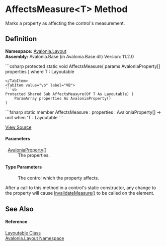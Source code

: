 # AffectsMeasure&lt;T&gt; Method


Marks a property as affecting the control's measurement.



## Definition
**Namespace:** <a href="N_Avalonia_Layout">Avalonia.Layout</a>  
**Assembly:** Avalonia.Base (in Avalonia.Base.dll) Version: 11.2.0

<Tabs groupId="api-code-preview">
<TabItem value="csharp" label="C#">
```csharp
protected static void AffectsMeasure<T>(
	params AvaloniaProperty[] properties
)
where T : Layoutable

```
</TabItem>
<TabItem value="vb" label="VB">
```vb
Protected Shared Sub AffectsMeasure(Of T As Layoutable) ( 
	ParamArray properties As AvaloniaProperty()
)
```
</TabItem>
<TabItem value="fsharp" label="F#">
```fsharp
static member AffectsMeasure : 
        properties : AvaloniaProperty[] -> unit  when 'T : Layoutable
```
</TabItem>
</Tabs>



<a href="https://github.com/AvaloniaUI/Avalonia/tree/master/src/Avalonia.Base/Layout/Layoutable.cs#L489" title="View the source code">View Source</a>



#### Parameters
<dl><dt>  <a href="T_Avalonia_AvaloniaProperty">AvaloniaProperty</a>[]</dt><dd>The properties.</dd></dl>

#### Type Parameters
<dl><dt /><dd>The control which the property affects.</dd></dl>After a call to this method in a control's static constructor, any change to the property will cause <a href="M_Avalonia_Layout_Layoutable_InvalidateMeasure">InvalidateMeasure()</a> to be called on the element.

## See Also


#### Reference
<a href="T_Avalonia_Layout_Layoutable">Layoutable Class</a>  
<a href="N_Avalonia_Layout">Avalonia.Layout Namespace</a>  
